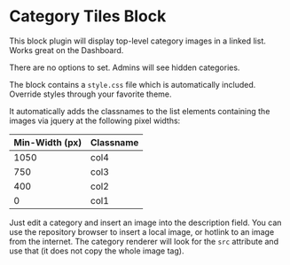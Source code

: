 # Category Tiles Block

This block plugin will display top-level category images in a linked list. Works great on the Dashboard.

There are no options to set. Admins will see hidden categories.

The block contains a `style.css` file which is automatically included. Override styles through your favorite theme.

It automatically adds the classnames to the list elements containing the images via jquery at the following pixel widths:

| Min-Width (px) | Classname |
|----------------|-----------|
| 1050 | col4 |
| 750 | col3 |
| 400 | col2 |
| 0 | col1 |

Just edit a category and insert an image into the description field. You can use the repository browser to insert a local image, or hotlink to an image from the internet. The category renderer will look for the `src` attribute and use that (it does not copy the whole image tag).

